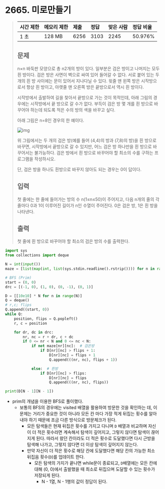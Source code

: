 # 2665. 미로만들기

> | 시간 제한 | 메모리 제한 | 제출 | 정답 | 맞은 사람 | 정답 비율 |
> | :-------- | :---------- | :--- | :--- | :-------- | :-------- |
> | 1 초      | 128 MB      | 6256 | 3103 | 2245      | 50.976%   |
>
> ## 문제
>
> n×n 바둑판 모양으로 총 n2개의 방이 있다. 일부분은 검은 방이고 나머지는 모두 흰 방이다. 검은 방은 사면이 벽으로 싸여 있어 들어갈 수 없다. 서로 붙어 있는 두 개의 흰 방 사이에는 문이 있어서 지나다닐 수 있다. 윗줄 맨 왼쪽 방은 시작방으로서 항상 흰 방이고, 아랫줄 맨 오른쪽 방은 끝방으로서 역시 흰 방이다.
>
> 시작방에서 출발하여 길을 찾아서 끝방으로 가는 것이 목적인데, 아래 그림의 경우에는 시작방에서 끝 방으로 갈 수가 없다. 부득이 검은 방 몇 개를 흰 방으로 바꾸어야 하는데 되도록 적은 수의 방의 색을 바꾸고 싶다.
>
> 아래 그림은 n=8인 경우의 한 예이다.
>
> ![img](https://www.acmicpc.net/upload/images/MW747ysuRPRpii4KaUvptRDAx46g.png)
>
> 위 그림에서는 두 개의 검은 방(예를 들어 (4,4)의 방과 (7,8)의 방)을 흰 방으로 바꾸면, 시작방에서 끝방으로 갈 수 있지만, 어느 검은 방 하나만을 흰 방으로 바꾸어서는 불가능하다. 검은 방에서 흰 방으로 바꾸어야 할 최소의 수를 구하는 프로그램을 작성하시오.
>
> 단, 검은 방을 하나도 흰방으로 바꾸지 않아도 되는 경우는 0이 답이다.
>
> ## 입력
>
> 첫 줄에는 한 줄에 들어가는 방의 수 n(1≤n≤50)이 주어지고, 다음 n개의 줄의 각 줄마다 0과 1이 이루어진 길이가 n인 수열이 주어진다. 0은 검은 방, 1은 흰 방을 나타낸다.
>
> ## 출력
>
> 첫 줄에 흰 방으로 바꾸어야 할 최소의 검은 방의 수를 출력한다.

```python
import sys
from collections import deque

N = int(input())
maze = [list(map(int, list(sys.stdin.readline().rstrip()))) for n in range(N)]

# BFS (Prim)
start = (0, 0)
drc = [(-1, 0), (1, 0), (0, -1), (0, 1)]

D = [[10e10] * N for n in range(N)]
Q = deque()
# r,c; flips
Q.append((start, 0))
while Q:
    position, flips = Q.popleft()
    r, c = position

    for dr, dc in drc:
        nr, nc = r + dr, c + dc
        if 0 <= nr < N and 0 <= nc < N:
            if not maze[nr][nc]:  # 검은방
                if D[nr][nc] > flips + 1:
                    D[nr][nc] = flips + 1
                    Q.append(((nr, nc), flips + 1))

            else:  # 흰방
                if D[nr][nc] > flips:
                    D[nr][nc] = flips
                    Q.append(((nr, nc), flips))

print(D[N - 1][N - 1])

```

- prim의 개념을 이용한 BFS로 풀이했다.
  - 보통의 BFS의 경우에는 visited 배열을 활용하여 방문한 것을 확인하는 데, 이 문제는 거리가 중요한 것이 아니라 모든 칸 마다 가장 적게 뒤집는 횟수를 알아내야 하기 때문에 조금 다른 방식으로 방문체크가 된다.
    - 모든 탐색들은 현재 뒤집은 횟수를 가지고 다니며 `D` 배열과 비교하며 자신이 더 적은 횟수라면 계속해서 탐색이 깊어지고, 그렇지 않다면 탐색이 끊어지게 된다. 따라서 왔던 칸이라도 더 적은 횟수로 도달했다면 다시 근방을 탐색해 나가고, 그렇지 않다면 더 이상 탐색이 깊어지지 않는다.
    - 만약 자신이 더 적은 횟수로 해당 칸에 도달했다면 해당 칸의 가능한 최소 뒤집음 횟수(`D`)를 업데이트 한다.
      - 모든 탐색의 가지가 끝나면 while문이 종료되고, `D`배열에는 모든 칸에 대해 (0, 0)에서 출발했을 때 최소로 뒤집으며 도달할 수 있는 횟수가 저장되게 된다.
        - N - 1열, N - 1행의 값이 정답이 된다. 